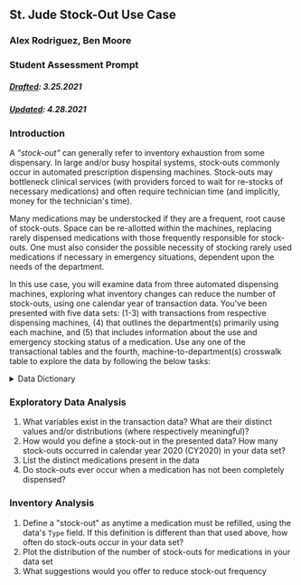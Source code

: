## St. Jude Stock-Out Use Case
### Alex Rodriguez, Ben Moore
### Student Assessment Prompt
##### <ins>Drafted</ins>: 3.25.2021
##### <ins>Updated</ins>: 4.28.2021

### Introduction

A *"stock-out"* can generally refer to inventory exhaustion from some dispensary. In large and/or busy hospital systems, stock-outs commonly occur in automated prescription dispensing machines. Stock-outs may bottleneck clinical services (with providers forced to wait for re-stocks of necessary medications) and often require technician time (and implicitly, money for the technician's time).

Many medications may be understocked if they are a frequent, root cause of stock-outs. Space can be re-allotted within the machines, replacing rarely dispensed medications with those frequently responsible for stock-outs. One must also consider the possible necessity of stocking rarely used medications if necessary in emergency situations, dependent upon the needs of the department.


In this use case, you will examine data from three automated dispensing machines, exploring what inventory changes can reduce the number of stock-outs, using one calendar year of transaction data. You've been presented with five data sets: (1-3) with transactions from respective dispensing machines, (4) that outlines the department(s) primarily using each machine, and (5) that includes information about the use and emergency stocking status of a medication. Use any one of the transactional tables and the fourth, machine-to-department(s) crosswalk table to explore the data by following the below tasks:  

<details>
  <summary> Data Dictionary </summary>  

**Transactional Data**

|*Variable*|*Description*|
|---|---|
|`TransactionID`|Unique identifier for each transaction|
|`Machine`|Identifier of dispensing machine|
|`Day`|Date of transaction|
|`Medication`|Name of medication dispensed|
|`Type`| Type of transaction taking place, `Withdrawal` or `Refill`|
|`AmtRemaining`| Amount of medication in machine *after* transaction taking place|

**Machines Data**  

|*Variable*|*Description*|
|---|---|
|`Machine ID`| Identifier of machine, also present in transaction data sets|
|`Department/Location`| Relevant department(s) using each machine|

**Medication Data**  

|*Variable*|*Description*|
|---|---|
|Medication|Name, dose, and type of medication|
|Note|Primary use or relevant applications of medication|
|Emergency Status|Binary. `Yes` indicates that a medication *must* be stocked at all times|

</details>

### Exploratory Data Analysis
1. What variables exist in the transaction data? What are their distinct values and/or distributions (where respectively meaningful)?
2. How would you define a stock-out in the presented data? How many stock-outs occurred in calendar year 2020 (CY2020) in your data set?
3. List the distinct medications present in the data  
4. Do stock-outs ever occur when a medication has not been completely dispensed?

### Inventory Analysis
1. Define a "stock-out" as anytime a medication must be refilled, using the data's `Type` field. If this definition is different than that used above, how often do stock-outs occur in your data set?
2. Plot the distribution of the number of stock-outs for medications in your data set
3. What suggestions would you offer to reduce stock-out frequency
